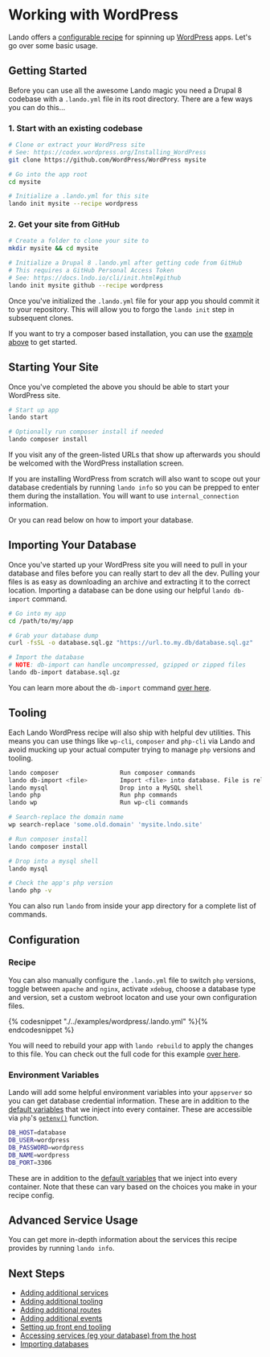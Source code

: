 Working with WordPress
======================

Lando offers a [configurable recipe](./../recipes/wordpress.md) for spinning up [WordPress](https://wordpress.org/) apps. Let's go over some basic usage.

Getting Started
---------------

Before you can use all the awesome Lando magic you need a Drupal 8 codebase with a `.lando.yml` file in its root directory. There are a few ways you can do this...

### 1. Start with an existing codebase

```bash
# Clone or extract your WordPress site
# See: https://codex.wordpress.org/Installing_WordPress
git clone https://github.com/WordPress/WordPress mysite

# Go into the app root
cd mysite

# Initialize a .lando.yml for this site
lando init mysite --recipe wordpress
```

### 2. Get your site from GitHub

```bash
# Create a folder to clone your site to
mkdir mysite && cd mysite

# Initialize a Drupal 8 .lando.yml after getting code from GitHub
# This requires a GitHub Personal Access Token
# See: https://docs.lndo.io/cli/init.html#github
lando init mysite github --recipe wordpress
```

Once you've initialized the `.lando.yml` file for your app you should commit it to your repository. This will allow you to forgo the `lando init` step in subsequent clones.

If you want to try a composer based installation, you can use the [example above](https://github.com/kalabox/lando/tree/master/examples/wordpress) to get started.

Starting Your Site
------------------

Once you've completed the above you should be able to start your WordPress site.

```bash
# Start up app
lando start

# Optionally run composer install if needed
lando composer install
```

If you visit any of the green-listed URLs that show up afterwards you should be welcomed with the WordPress installation screen.

If you are installing WordPress from scratch will also want to scope out your database credentials by running `lando info` so you can be prepped to enter them during the installation. You will want to use `internal_connection` information.

Or you can read below on how to import your database.

Importing Your Database
-----------------------

Once you've started up your WordPress site you will need to pull in your database and files before you can really start to dev all the dev. Pulling your files is as easy as downloading an archive and extracting it to the correct location. Importing a database can be done using our helpful `lando db-import` command.

```bash
# Go into my app
cd /path/to/my/app

# Grab your database dump
curl -fsSL -o database.sql.gz "https://url.to.my.db/database.sql.gz"

# Import the database
# NOTE: db-import can handle uncompressed, gzipped or zipped files
lando db-import database.sql.gz
```

You can learn more about the `db-import` command [over here](./db-import.md).

Tooling
-------

Each Lando WordPress recipe will also ship with helpful dev utilities. This means you can use things like `wp-cli`, `composer` and `php-cli` via Lando and avoid mucking up your actual computer trying to manage `php` versions and tooling.

```bash
lando composer                 Run composer commands
lando db-import <file>         Import <file> into database. File is relative to approot.
lando mysql                    Drop into a MySQL shell
lando php                      Run php commands
lando wp                       Run wp-cli commands
```

```bash
# Search-replace the domain name
wp search-replace 'some.old.domain' 'mysite.lndo.site'

# Run composer install
lando composer install

# Drop into a mysql shell
lando mysql

# Check the app's php version
lando php -v
```

You can also run `lando` from inside your app directory for a complete list of commands.

Configuration
-------------

### Recipe

You can also manually configure the `.lando.yml` file to switch `php` versions, toggle between `apache` and `nginx`, activate `xdebug`, choose a database type and version, set a custom webroot locaton and use your own configuration files.

{% codesnippet "./../examples/wordpress/.lando.yml" %}{% endcodesnippet %}

You will need to rebuild your app with `lando rebuild` to apply the changes to this file. You can check out the full code for this example [over here](https://github.com/kalabox/lando/tree/master/examples/wordpress).

### Environment Variables

Lando will add some helpful environment variables into your `appserver` so you can get database credential information. These are in addition to the [default variables](./../config/services.md#environment) that we inject into every container. These are accessible via `php`'s [`getenv()`](http://php.net/manual/en/function.getenv.php) function.

```bash
DB_HOST=database
DB_USER=wordpress
DB_PASSWORD=wordpress
DB_NAME=wordpress
DB_PORT=3306
```

These are in addition to the [default variables](./../config/services.md#environment) that we inject into every container. Note that these can vary based on the choices you make in your recipe config.

Advanced Service Usage
----------------------

You can get more in-depth information about the services this recipe provides by running `lando info`.

Next Steps
----------

*   [Adding additional services](./../tutorials/setup-additional-tooling.md)
*   [Adding additional tooling](./../tutorials/setup-additional-tooling.md)
*   [Adding additional routes](./../config/proxy.md)
*   [Adding additional events](./../config/events.md)
*   [Setting up front end tooling](./../tutorials/frontend.md)
*   [Accessing services (eg your database) from the host](./../tutorials/frontend.md)
*   [Importing databases](./../tutorials/db-import.md)
